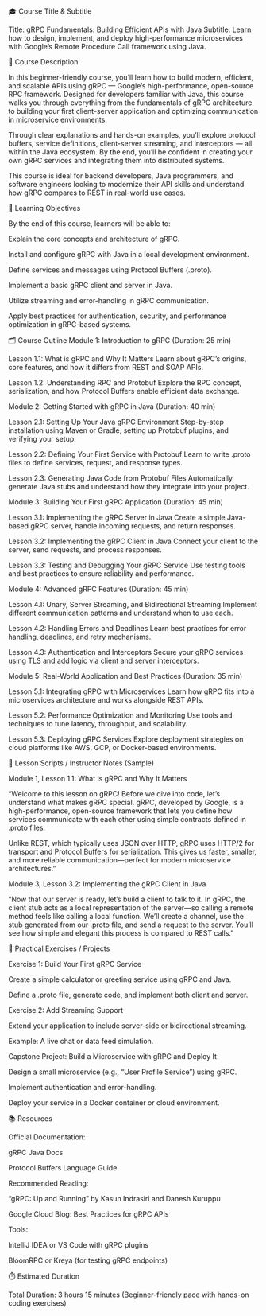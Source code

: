 🎓 Course Title & Subtitle

Title: gRPC Fundamentals: Building Efficient APIs with Java
Subtitle: Learn how to design, implement, and deploy high-performance microservices with Google’s Remote Procedure Call framework using Java.

🧭 Course Description

In this beginner-friendly course, you’ll learn how to build modern, efficient, and scalable APIs using gRPC — Google’s high-performance, open-source RPC framework. Designed for developers familiar with Java, this course walks you through everything from the fundamentals of gRPC architecture to building your first client-server application and optimizing communication in microservice environments.

Through clear explanations and hands-on examples, you’ll explore protocol buffers, service definitions, client-server streaming, and interceptors — all within the Java ecosystem. By the end, you’ll be confident in creating your own gRPC services and integrating them into distributed systems.

This course is ideal for backend developers, Java programmers, and software engineers looking to modernize their API skills and understand how gRPC compares to REST in real-world use cases.

🎯 Learning Objectives

By the end of this course, learners will be able to:

Explain the core concepts and architecture of gRPC.

Install and configure gRPC with Java in a local development environment.

Define services and messages using Protocol Buffers (.proto).

Implement a basic gRPC client and server in Java.

Utilize streaming and error-handling in gRPC communication.

Apply best practices for authentication, security, and performance optimization in gRPC-based systems.

🗂️ Course Outline
Module 1: Introduction to gRPC (Duration: 25 min)

Lesson 1.1: What is gRPC and Why It Matters
Learn about gRPC’s origins, core features, and how it differs from REST and SOAP APIs.

Lesson 1.2: Understanding RPC and Protobuf
Explore the RPC concept, serialization, and how Protocol Buffers enable efficient data exchange.

Module 2: Getting Started with gRPC in Java (Duration: 40 min)

Lesson 2.1: Setting Up Your Java gRPC Environment
Step-by-step installation using Maven or Gradle, setting up Protobuf plugins, and verifying your setup.

Lesson 2.2: Defining Your First Service with Protobuf
Learn to write .proto files to define services, request, and response types.

Lesson 2.3: Generating Java Code from Protobuf Files
Automatically generate Java stubs and understand how they integrate into your project.

Module 3: Building Your First gRPC Application (Duration: 45 min)

Lesson 3.1: Implementing the gRPC Server in Java
Create a simple Java-based gRPC server, handle incoming requests, and return responses.

Lesson 3.2: Implementing the gRPC Client in Java
Connect your client to the server, send requests, and process responses.

Lesson 3.3: Testing and Debugging Your gRPC Service
Use testing tools and best practices to ensure reliability and performance.

Module 4: Advanced gRPC Features (Duration: 45 min)

Lesson 4.1: Unary, Server Streaming, and Bidirectional Streaming
Implement different communication patterns and understand when to use each.

Lesson 4.2: Handling Errors and Deadlines
Learn best practices for error handling, deadlines, and retry mechanisms.

Lesson 4.3: Authentication and Interceptors
Secure your gRPC services using TLS and add logic via client and server interceptors.

Module 5: Real-World Application and Best Practices (Duration: 35 min)

Lesson 5.1: Integrating gRPC with Microservices
Learn how gRPC fits into a microservices architecture and works alongside REST APIs.

Lesson 5.2: Performance Optimization and Monitoring
Use tools and techniques to tune latency, throughput, and scalability.

Lesson 5.3: Deploying gRPC Services
Explore deployment strategies on cloud platforms like AWS, GCP, or Docker-based environments.

🎥 Lesson Scripts / Instructor Notes (Sample)

Module 1, Lesson 1.1: What is gRPC and Why It Matters

“Welcome to this lesson on gRPC! Before we dive into code, let’s understand what makes gRPC special. gRPC, developed by Google, is a high-performance, open-source framework that lets you define how services communicate with each other using simple contracts defined in .proto files.

Unlike REST, which typically uses JSON over HTTP, gRPC uses HTTP/2 for transport and Protocol Buffers for serialization. This gives us faster, smaller, and more reliable communication—perfect for modern microservice architectures.”

Module 3, Lesson 3.2: Implementing the gRPC Client in Java

“Now that our server is ready, let’s build a client to talk to it. In gRPC, the client stub acts as a local representation of the server—so calling a remote method feels like calling a local function. We’ll create a channel, use the stub generated from our .proto file, and send a request to the server. You’ll see how simple and elegant this process is compared to REST calls.”

🧩 Practical Exercises / Projects

Exercise 1: Build Your First gRPC Service

Create a simple calculator or greeting service using gRPC and Java.

Define a .proto file, generate code, and implement both client and server.

Exercise 2: Add Streaming Support

Extend your application to include server-side or bidirectional streaming.

Example: A live chat or data feed simulation.

Capstone Project: Build a Microservice with gRPC and Deploy It

Design a small microservice (e.g., “User Profile Service”) using gRPC.

Implement authentication and error-handling.

Deploy your service in a Docker container or cloud environment.

📚 Resources

Official Documentation:

gRPC Java Docs

Protocol Buffers Language Guide

Recommended Reading:

“gRPC: Up and Running” by Kasun Indrasiri and Danesh Kuruppu

Google Cloud Blog: Best Practices for gRPC APIs

Tools:

IntelliJ IDEA or VS Code with gRPC plugins

BloomRPC or Kreya (for testing gRPC endpoints)

⏱️ Estimated Duration

Total Duration: 3 hours 15 minutes
(Beginner-friendly pace with hands-on coding exercises)
